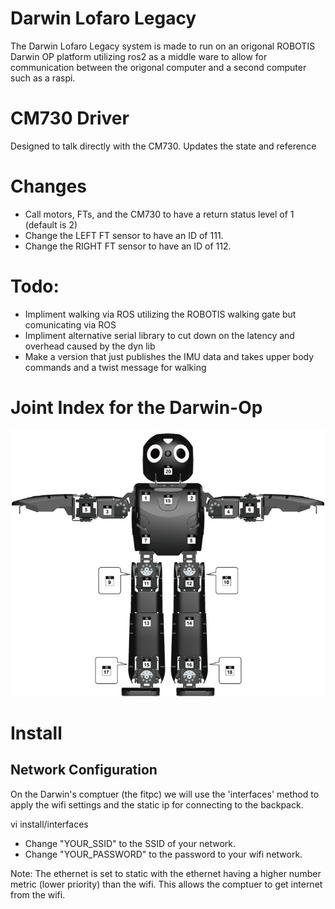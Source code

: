 # Darwin Lofaro Legacy
The Darwin Lofaro Legacy system is made to run on an origonal ROBOTIS Darwin OP platform utilizing ros2 as a middle ware to allow for communication between the origonal computer and a second computer such as a raspi.

# CM730 Driver

Designed to talk directly with the CM730.  Updates the state and reference

# Changes
* Call motors, FTs, and the CM730 to have a return status level of 1 (default is 2)
* Change the LEFT FT sensor to have an ID of 111.
* Change the RIGHT FT sensor to have an ID of 112.

# Todo:
* Impliment walking via ROS utilizing the ROBOTIS walking gate but comunicating via ROS
* Impliment alternative serial library to cut down on the latency and overhead caused by the dyn lib
* Make a version that just publishes the IMU data and takes upper body commands and a twist message for walking


# Joint Index for the Darwin-Op
![Darwin OP Joint Index](img/op_id_map.jpg)


# Install
## Network Configuration 
On the Darwin's comptuer (the fitpc) we will use the 'interfaces' method to apply the wifi settings and the static ip for connecting to the backpack.

  vi install/interfaces

- Change "YOUR_SSID" to the SSID of your network.
- Change "YOUR_PASSWORD" to the password to your wifi network.

Note: The ethernet is set to static with the ethernet having a higher number metric (lower priority) than the wifi.  This allows the comptuer to get internet from the wifi.
